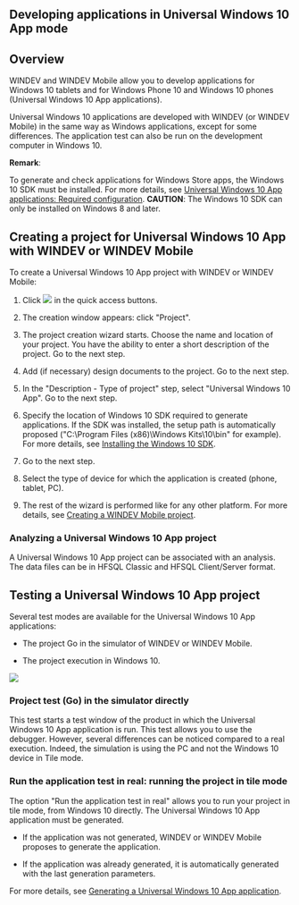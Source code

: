 
## Developing applications in Universal Windows 10 App mode
			

<a name="NOTE1"></a>
<a name="NOTE1_1"></a>


## Overview
<a name="overview_ELTTEXTE000139"></a>
WINDEV and WINDEV Mobile allow you to develop applications for Windows 10 tablets and for Windows Phone 10 and Windows 10 phones (Universal Windows 10 App applications). 

Universal Windows 10 applications are developed with WINDEV (or WINDEV Mobile) in the same way as Windows applications, except for some differences. The application test can also be run on the development computer in Windows 10.

**Remark**:
 
To generate and check applications for Windows Store apps, the Windows 10 SDK must be installed. For more details, see [Universal Windows 10 App applications: Required configuration](../Editeurs/1410086574.md). 
**CAUTION**: The Windows 10 SDK can only be installed on Windows 8 and later.



<a name="NOTE2"></a>
<a name="NOTE2_1"></a>


## Creating a project for Universal Windows 10 App with WINDEV or WINDEV Mobile
<a name="creating_project_for_universal_windows_10_app_with_windev_windev_mobile_ELTTEXTE000163"></a>
To create a Universal Windows 10 App project with WINDEV or WINDEV Mobile: 

1. Click ![](https://doc.pcsoft.fr/en-US/images/image.awp?langid=3&name=ico_nouveau.gif)
 in the quick access buttons. 

2. The creation window appears: click "Project". 

3. The project creation wizard starts. Choose the name and location of your project. You have the ability to enter a short description of the project. Go to the next step. 

4. Add (if necessary) design documents to the project. Go to the next step. 

5. In the "Description - Type of project" step, select "Universal Windows 10 App". Go to the next step. 

6. Specify the location of Windows 10 SDK required to generate applications. If the SDK was installed, the setup path is automatically proposed ("C:\\Program Files (x86)\\Windows Kits\\10\\bin" for example). 
	For more details, see [Installing the Windows 10 SDK](../Editeurs/1410086574.md).

7. Go to the next step. 

8. Select the type of device for which the application is created (phone, tablet, PC). 

9. The rest of the wizard is performed like for any other platform. For more details, see [Creating a WINDEV Mobile project](../Editeurs/2030043.md).



<a name="NOTE2_2"></a>


### Analyzing a Universal Windows 10 App project
<a name="analyzing_universal_windows_10_app_project_ELTPARAGRAPHE000059"></a>

A Universal Windows 10 App project can be associated with an analysis. The data files can be in HFSQL Classic and HFSQL Client/Server format. 







## Testing a Universal Windows 10 App project
<a name="testing_universal_windows_10_app_project_ELTTEXTE000199"></a>
Several test modes are available for the Universal Windows 10 App applications:

- The project Go in the simulator of WINDEV or WINDEV Mobile. 

- The project execution in Windows 10. 


![](https://doc.pcsoft.fr/en-US/images/image.awp?langid=3&name=W8_test.gif)



### Project test (Go) in the simulator directly
<a name="project_test_the_simulator_directly_ELTPARAGRAPHE000076"></a>

This test starts a test window of the product in which the Universal Windows 10 App application is run. This test allows you to use the debugger. However, several differences can be noticed compared to a real execution. Indeed, the simulation is using the PC and not the Windows 10 device in Tile mode. 




### Run the application test in real: running the project in tile mode
<a name="run_the_application_test_real_running_the_project_tile_mode_ELTPARAGRAPHE000082"></a>

The option "Run the application test in real" allows you to run your project in tile mode, from Windows 10 directly. The Universal Windows 10 App application must be generated. 

- If the application was not generated, WINDEV or WINDEV Mobile proposes to generate the application. 

- If the application was already generated, it is automatically generated with the last generation parameters. 


For more details, see [Generating a Universal Windows 10 App application](../Editeurs/1410086577.md). 


